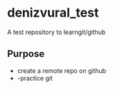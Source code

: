 # denizvural_test
A test repository to learngit/github

## Purpose
- create a remote repo on github
- -practice git
